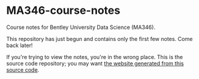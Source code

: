 
# MA346-course-notes

Course notes for Bentley University Data Science (MA346).

This repository has just begun and contains only the first few notes.
Come back later!

If you're trying to view the notes, you're in the wrong place.
This is the source code repository; you may want
[the website generated from this source code](https://nathancarter.github.io/MA346-course-notes/).


